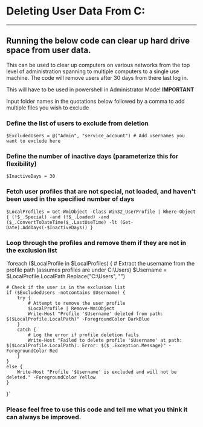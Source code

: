 # Deleting User Data From C:

---

## Running the below code can clear up hard drive space from user data.

This can be used to clear up computers on various networks from the top level of administration spanning to multiple computers to a single use machine. The code will remove users after 30 days from there last log in.

This will have to be used in powershell in Administrator Mode! **IMPORTANT**

Input folder names in the quotations below followed by a comma to add multiple files you wish to exclude

### Define the list of users to exclude from deletion
`$ExcludedUsers = @("Admin", "service_account") # Add usernames you want to exclude here`

### Define the number of inactive days (parameterize this for flexibility)
`$InactiveDays = 30`

### Fetch user profiles that are not special, not loaded, and haven't been used in the specified number of days
`$LocalProfiles = Get-WmiObject -Class Win32_UserProfile | Where-Object {
    (!$_.Special) -and (!$_.Loaded) -and ($_.ConvertToDateTime($_.LastUseTime) -lt (Get-Date).AddDays(-$InactiveDays))
}`

### Loop through the profiles and remove them if they are not in the exclusion list
`foreach ($LocalProfile in $LocalProfiles) {
    # Extract the username from the profile path (assumes profiles are under C:\Users)
    $Username = $LocalProfile.LocalPath.Replace("C:\Users\", "")

    # Check if the user is in the exclusion list
    if ($ExcludedUsers -notcontains $Username) {
        try {
            # Attempt to remove the user profile
            $LocalProfile | Remove-WmiObject
            Write-Host "Profile '$Username' deleted from path: $($LocalProfile.LocalPath)" -ForegroundColor DarkBlue
        }
        catch {
            # Log the error if profile deletion fails
            Write-Host "Failed to delete profile '$Username' at path: $($LocalProfile.LocalPath). Error: $($_.Exception.Message)" -ForegroundColor Red
        }
    }
    else {
        Write-Host "Profile '$Username' is excluded and will not be deleted." -ForegroundColor Yellow
    }
}`

### Please feel free to use this code and tell me what you think it can always be improved.
